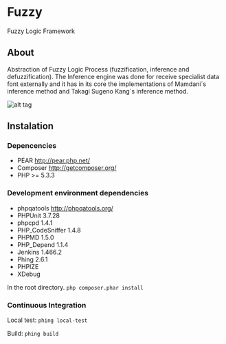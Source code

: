 Fuzzy
=====

Fuzzy Logic Framework

About
-----

Abstraction of Fuzzy Logic Process (fuzzification, inference and defuzzification). The Inference engine was done for receive specialist data font externally and it has in its core the implementations of Mamdani´s inference method and Takagi Sugeno Kang´s inference method.

![alt tag](https://raw.github.com/valentim/Fuzzy/master/PI.jpg)

Instalation
-----------

### Depencencies
- PEAR http://pear.php.net/
- Composer http://getcomposer.org/
- PHP >= 5.3.3 

### Development environment dependencies
- phpqatools http://phpqatools.org/
- PHPUnit 3.7.28
- phpcpd 1.4.1
- PHP_CodeSniffer 1.4.8
- PHPMD 1.5.0
- PHP_Depend 1.1.4
- Jenkins 1.466.2
- Phing 2.6.1
- PHPIZE
- XDebug

In the root directory.
<code>php composer.phar install</code>

### Continuous Integration

Local test:
<code>phing local-test</code>

Build:
<code>phing build</code>
